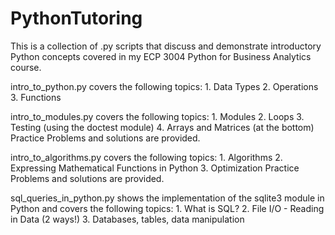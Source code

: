 # PythonTutoring

This is a collection of .py scripts that discuss and demonstrate introductory Python concepts covered in my ECP 3004 Python for Business Analytics course. 

intro_to_python.py covers the following topics:
    1. Data Types
    2. Operations
    3. Functions
    
intro_to_modules.py covers the following topics:
    1. Modules
    2. Loops
    3. Testing (using the doctest module)
    4. Arrays and Matrices (at the bottom)
  Practice Problems and solutions are provided.
    
intro_to_algorithms.py covers the following topics:
    1. Algorithms
    2. Expressing Mathematical Functions in Python
    3. Optimization
  Practice Problems and solutions are provided.
  
sql_queries_in_python.py shows the implementation of the sqlite3 module in Python and covers the following topics:
    1. What is SQL?
    2. File I/O - Reading in Data (2 ways!) 
    3. Databases, tables, data manipulation


